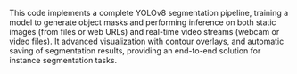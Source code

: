 This code implements a complete YOLOv8 segmentation pipeline, training a model to generate object masks and performing inference on both static images (from files or web URLs) and real-time video streams (webcam or video files). It advanced visualization with contour overlays, and automatic saving of segmentation results, providing an end-to-end solution for instance segmentation tasks.